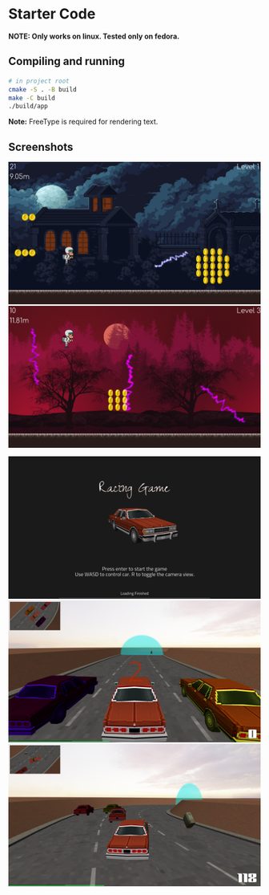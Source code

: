 # Starter Code

**NOTE: Only works on linux. Tested only on fedora.**

## Compiling and running

```bash
# in project root
cmake -S . -B build
make -C build
./build/app
```

**Note:** FreeType is required for rendering text.

## Screenshots

![Level 1](Screenshots/level-1.png) 
![Level 3 screenshot showcasing hud, zappers and coins](Screenshots/level-3.png) 

![Main menu](Screenshots/mainmenu.png) 
![Race 1](Screenshots/race_1.png) 
![Race 2](Screenshots/race_2.png) 
